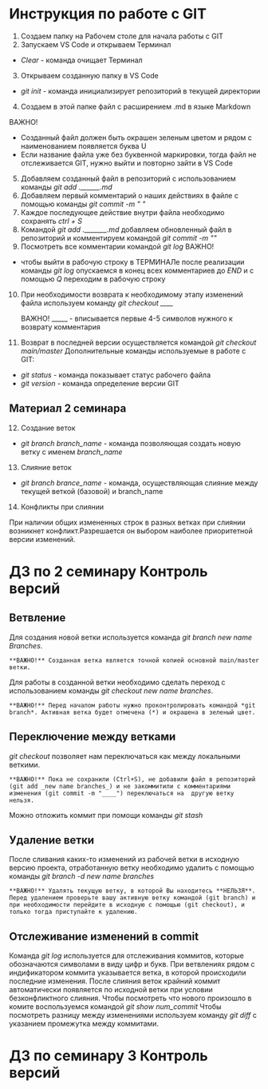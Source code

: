 # Инструкция по работе с GIT 

1. Создаем папку на Рабочем столе для начала работы с GIT
2. Запускаем VS Code и открываем Терминал 
* *Clear* - команда очищает Терминал
3. Открываем созданную папку в VS Code
* *git init* - команда инициализирует репозиторий в текущей директории
4. Создаем в этой папке файл с расширением .md в языке Markdown

ВАЖНО! 
* Созданный файл должен быть окрашен зеленым цветом и рядом с наименованием появляется буква U
* Если название файла уже без буквенной маркировки, тогда файл не отслеживается GIT, нужно выйти и повторно зайти в VS Code
5. Добавляем созданный файл в репозиторий с использованием команды *git add .\______.md*
6. Добавляем первый комментарий о наших действиях в файле с помощью команды *git commit -m " "*
7. Каждое последующее действие внутри файла необходимо сохранять *ctrl + S*
8. Командой *git add .\_______.md* добавляем обновленный файл в репозиторий и комментируем командой *git commit -m ""*
9. Посмотреть все комментарии командой *git log*
ВАЖНО! 
* чтобы выйти в рабочую строку в ТЕРМИНАЛе после реализации команды *git log* опускаемся в конец всех комментариев до *END* и с помощью *Q* переходим в рабочую строку
10. При необходимости возврата к необходимому этапу изменений файла используем команду *git checkout ____* 

     ВАЖНО! _____ - вписывается первые 4-5 символов нужного к возврату комментария
 11. Возврат в последней версии осуществляется командой *git checkout main/master*
 Дополнительные команды используемые в работе с GIT:
 * *git status* - команда показывает статус рабочего файла
 * *git version* - команда определение версии GIT
 
## Материал 2 семинара 

12. Создание веток
* *git branch branch_name* - команда позволяющая создать новую ветку с именем *branch_name*

13. Слияние веток

* *git branch brance_name* - команда, осуществляющая слияние между текущей веткой (базовой) и branch_name

14. Конфликты при слиянии

При наличии общих измененных строк в разных ветках при слиянии возникнет конфликт.Разрешается он выбором наиболее приоритетной версии изменений.

# ДЗ по 2 семинару Контроль версий
## Ветвление 

Для создания новой ветки используется команда *git branch _new name Branches_*. 

    **ВАЖНО!** Созданная ветка является точной копией основной main/master ветки.

Для работы в созданной ветки необходимо сделать переход с использованием команды *git checkout _new name branches_*.

    **ВАЖНО!** Перед началом работы нужно проконтролировать командой *git branch*. Активная ветка будет отмечена (*) и окрашена в зеленый цвет.

## Переключение между ветками

*git checkout* позволяет нам переключаться как между локальными веткими. 

    **ВАЖНО!** Пока не сохранили (Ctrl+S), не добавили файл в репозиторий (git add _new name branches_) и не закоммитили с комментариями изменения (git commit -m "____") переключаться на  другую ветку нельзя.
Можно отложить коммит при помощи команды *git stash* 

## Удаление ветки

После сливания каких-то изменений из рабочей ветки в исходную версию проекта, отработанную ветку необходимо удалить с помощью команды *git branch -d _new name branches_*

    **ВАЖНО!** Удалять текущую ветку, в которой Вы находитесь **НЕЛЬЗЯ**. Перед удалением проверьте вашу активную ветку командой (git branch) и при необходимости перейдите в исходную с помощью (git checkout), и только тогда приступайте к удалению.
    
## Отслеживание изменений в commit

Команда *git log* используется для отслеживания коммитов, которые обозначаются символами в виду цифр и букв. При ветвлениях рядом с индификатором коммита указывается ветка, в которой происходили последние изменения. После слияния веток крайний коммит автоматически появляется по исходной ветки при условии безконфликтного слияния.
Чтобы посмотреть что нового произошло в комите воспользуемся командой *git show _num_commit_* 
Чтобы посмотреть разницу между изменениями используем команду *git diff* с указанием промежутка между коммитами.

# ДЗ по семинару 3 Контроль версий
